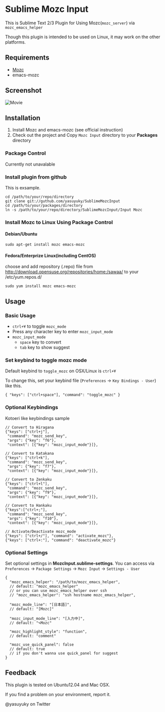 Sublime Mozc Input
==================

This is Sublime Text 2/3 Plugin for Using Mozc(`mozc_server`) 
via `mozc_emacs_helper`

Though this plugin is intended to be used on Linux,
it may work on the other platforms.

Requirements
------------

* [Mozc](https://code.google.com/p/mozc/)
* emacs-mozc


Screenshot
----------

![Movie](http://yasuyuky.github.io/SublimeMozcInput/images/mozc_movie.gif)





Installation
------------

1. Install Mozc and emacs-mozc (see official instruction)
2. Check out the project and Copy `Mozc Input` directory 
   to your **Packages** directory



### Package Control
Currently not unavalable

### Install plugin from github
This is exsample.

	cd /path/to/your/repo/directory
    git clone git://guthub.com/yasuyuky/SublimeMozcInput
	cd /path/to/your/packages/directory
	ln -s /path/to/your/repo/directory/SublimeMozcInput/Input Mozc

### Install Mozc to Linux Using Package Control
#### Debian/Ubuntu

    sudo apt-get install mozc emacs-mozc

#### Fedora/Enterprize Linux(including CentOS)
choose and add repository (.repo) file 
from http://download.opensuse.org/repositories/home:/sawaa/
to your /etc/yum.repos.d/

    sudo yum install mozc emacs-mozc



Usage
-----

### Basic Usage

* `ctrl+¥` to toggle `mozc_mode`
* Press any character key to enter `mozc_input_mode `
* `mozc_input_mode`
  * `space` key to convert
  * `tab` key to show suggest


### Set keybind to toggle mozc mode

Default keybind to `toggle_mozc` on OSX/Linux is `ctrl+¥`

To change this, set your keybind file 
(`Preferences` -> `Key Bindings - User`) like this.

    { "keys": ["ctrl+space"], "command": "toggle_mozc" }



### Optional Keybindings

Kotoeri like keybindings sample

    // Convert to Hiragana
    {"keys": ["ctrl+j"],
     "command": "mozc_send_key",
     "args": {"key": "f6"},
     "context": [{"key": "mozc_input_mode"}]},
     
    // Convert to Katakana
    {"keys": ["ctrl+k"],
     "command": "mozc_send_key",
     "args": {"key": "f7"},
     "context": [{"key": "mozc_input_mode"}]},
     
	// Convert to Zenkaku
    {"keys": ["ctrl+l"],
     "command": "mozc_send_key",
     "args": {"key": "f9"},
     "context": [{"key": "mozc_input_mode"}]},

	// Convert to Hankaku
    {"keys":["ctrl+;"],
     "command": "mozc_send_key",
     "args": {"key": "f10"},
     "context": [{"key": "mozc_input_mode"}]},

	// Activate/Deactivate mozc_mode
    {"keys": ["ctrl+/"], "command": "activate_mozc"},
    {"keys": ["ctrl+:"], "command": "deactivate_mozc"}

### Optional Settings

Set optional settings in **MozcInput.sublime-settings**.
You can access via `Preferences` -> `Package Settings` 
-> `Mozc Input` -> `Settings - User`


    {
      "mozc_emacs_helper": "/path/to/mozc_emacs_helper",
      // default: "mozc_emacs_helper"
      // or you can use mozc_emacs_helper over ssh
      // "mozc_emacs_helper": "ssh hostname mozc_emacs_helper",

      "mozc_mode_line": "[日本語]",
      // default: "[Mozc]"

      "mozc_input_mode_line": "[入力中]",
      // default: "✎Mozc"

      "mozc_highlight_style": "function",
      // default: "comment"

      "mozc_use_quick_panel": false
      // default: true
      // if you don't wanna use quick_panel for suggest
    }


Feedback
--------

This plugin is tested on Ubuntu12.04 and Mac OSX.

If you find a problem on your environment, report it.


@yasuyuky on Twitter


